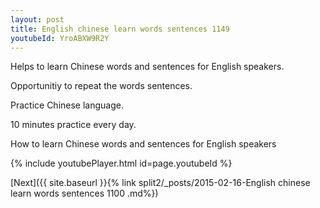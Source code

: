 ```yaml
---
layout: post
title: English chinese learn words sentences 1149 
youtubeId: YroABXW9R2Y
---
```

 
 
Helps to learn Chinese words and sentences for English speakers.

Opportunitiy to repeat the words sentences. 

Practice Chinese language. 
 
10 minutes practice every day. 
 
How to learn Chinese words and sentences for English speakers 
 
{% include youtubePlayer.html id=page.youtubeId %}
 
 
[Next]({{ site.baseurl }}{% link  split2/_posts/2015-02-16-English chinese learn words sentences 1100 .md%})
 
